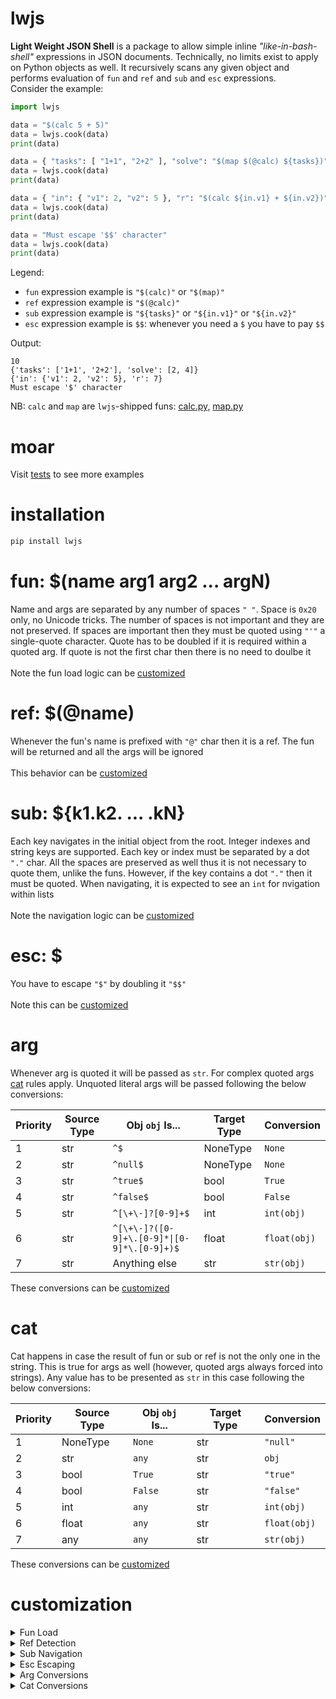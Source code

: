 # lwjs
**Light Weight JSON Shell** is a package to allow simple inline *"like-in-bash-shell"* expressions in JSON documents. Technically, no limits exist to apply on Python objects as well. It recursively scans any given object and performs evaluation of `fun` and `ref` and `sub` and `esc` expressions.\
Consider the example:
```python
import lwjs

data = "$(calc 5 + 5)"
data = lwjs.cook(data)
print(data)

data = { "tasks": [ "1+1", "2+2" ], "solve": "$(map $(@calc) ${tasks})" }
data = lwjs.cook(data)
print(data)

data = { "in": { "v1": 2, "v2": 5 }, "r": "$(calc ${in.v1} + ${in.v2})" }
data = lwjs.cook(data)
print(data)

data = "Must escape '$$' character"
data = lwjs.cook(data)
print(data)
```
Legend:
- `fun` expression example is `"$(calc)"` or `"$(map)"`
- `ref` expression example is `"$(@calc)"`
- `sub` expression example is `"${tasks}"` or `"${in.v1}"` or `"${in.v2}"`
- `esc` expression example is `$$`: whenever you need a `$` you have to pay `$$`

Output:
```
10
{'tasks': ['1+1', '2+2'], 'solve': [2, 4]}
{'in': {'v1': 2, 'v2': 5}, 'r': 7}
Must escape '$' character
```
NB: `calc` and `map` are `lwjs`-shipped funs: [calc.py](/lwjs/funs/calc.py), [map.py](/lwjs/funs/map.py)

# moar
Visit [tests](/test) to see more examples

# installation
```sh
pip install lwjs
```

# fun: $(name arg1 arg2 ... argN)
Name and args are separated by any number of spaces `" "`. Space is `0x20` only, no Unicode tricks. The number of spaces is not important and they are not preserved. If spaces are important then they must be quoted using `"'"` a single-quote character. Quote has to be doubled if it is required within a quoted arg. If quote is not the first char then there is no need to doulbe it\
\
Note the fun load logic can be [customized](#customization)

# ref: $(@name)
Whenever the fun's name is prefixed with `"@"` char then it is a ref. The fun will be returned and all the args will be ignored\
\
This behavior can be [customized](#customization)

# sub: ${k1.k2. ... .kN}
Each key navigates in the initial object from the root. Integer indexes and string keys are supported. Each key or index must be separated by a dot `"."` char. All the spaces are preserved as well thus it is not necessary to quote them, unlike the funs. However, if the key contains a dot `"."` then it must be quoted. When navigating, it is expected to see an `int` for nvigation within lists\
\
Note the navigation logic can be [customized](#customization)

# esc: $
You have to escape `"$"` by doubling it `"$$"`\
\
Note this can be [customized](#customization)

# arg
Whenever arg is quoted it will be passed as `str`. For complex quoted args [cat](#cat) rules apply. Unquoted literal args will be passed following the below conversions:

|Priority|Source Type|Obj `obj` Is...|Target Type|Conversion|
|--------|-----------|---------------|-----------|----------|
|1|str|`^$`|NoneType|`None`|
|2|str|`^null$`|NoneType|`None`|
|3|str|`^true$`|bool|`True`|
|4|str|`^false$`|bool|`False`|
|5|str|`^[\+\-]?[0-9]+$`|int|`int(obj)`|
|6|str|`^[\+\-]?([0-9]+\.[0-9]*\|[0-9]*\.[0-9]+)$`|float|`float(obj)`|
|7|str|Anything else|str|`str(obj)`|

These conversions can be [customized](#customization)

# cat
Cat happens in case the result of fun or sub or ref is not the only one in the string. This is true for args as well (however, quoted args always forced into strings). Any value has to be presented as `str` in this case following the below conversions:

|Priority|Source Type|Obj `obj` Is...|Target Type|Conversion|
|--------|-----------|---------------|-----------|----------|
|1|NoneType|`None`|str|`"null"`|
|2|str|`any`|str|`obj`|
|3|bool|`True`|str|`"true"`|
|4|bool|`False`|str|`"false"`|
|5|int|`any`|str|`int(obj)`|
|6|float|`any`|str|`float(obj)`|
|7|any|`any`|str|`str(obj)`|

These conversions can be [customized](#customization)

# customization
<details><summary>Fun Load</summary>
TODO
</details>

<details><summary>Ref Detection</summary>
TODO
</details>

<details><summary>Sub Navigation</summary>
TODO
</details>

<details><summary>Esc Escaping</summary>
TODO
</details>

<details><summary>Arg Conversions</summary>
TODO
</details>

<details><summary>Cat Conversions</summary>
TODO
</details>
